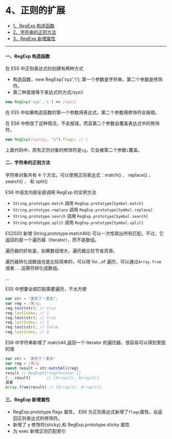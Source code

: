 # 4、正则的扩展

- <a href="#one"> 1、RegExp 构造函数</a>
- <a href="#two"> 2、字符串的正则方法</a>
- <a href="#three"> 3、RegExp 新增属性</a>

---

#### <a name="one">一、RegExp 构造函数</a>

在 ES5 中正则表达式的创建有两种方式

- 构造函数，new RegExp('xyz','i'); 第一个参数是字符串，第二个参数是修饰符。
- 第二种直接等于表达式的方式/xyz/i

```js
new RegExp('xyz','i') => /xyz/i
```

在 ES5 中如果构造函数的第一个参数用表达式，第二个参数用修饰符会报错。

在 ES6 中修改了这种情况，不会报错，而且第二个参数会覆盖表达式中的修饰符。

```js
new RegExp(/xyz/gi, "i").flags; // i
```

上面代码中，原有正则对象的修饰符是`ig`，它会被第二个参数`i`覆盖。

#### <a name ="two">二、字符串的正则方法</a>

字符串对象共有 4 个方法，可以使用正则表达式：match() 、 replace() 、search() 、 和 split()

ES6 中语言内部全部调用 RegExp 的实例方法

- `String.prototype.match` 调用 `RegExp.prototype[Symbol.match]`
- `String.prototype.replace` 调用 `RegExp.prototype[Symbol.replace]`
- `String.prototype.search` 调用 `RegExp.prototype[Symbol.search]`
- `String.prototype.split` 调用 `RegExp.prototype[Symbol.split]`

ES2020 新增 String.prototype.matchAll() 可以一次性取出所有匹配。不过，它返回的是一个遍历器（Iterator），而不是数组。

遍历器的好处是，如果数组很大，遍历器比较节省资源。

遍历器转化成数组也是比较简单的，可以用 for...of 遍历，可以通过`Array.from` 或者`...`运算符转化成数组。

...

ES5 中想要全部匹配需要遍历，不太方便

```js
var str = "美死了！美女";
var reg = /美/g;
reg.test(str); // true
reg.lastIndex; // 1
reg.test(str); // true
reg.lastIndex; // 5
reg.test(str); // false
reg.lastIndex; // 0
```

ES6 中字符串新增了 matchAll,返回一个 Iterator 的遍历器，很容易可以得到里面的值

```js
var str = '美死了！美女'
var reg = /美/g
const result = str.matchAll(reg)
result // RegExpStringIterator {}
[...result]       // [Array(1), Array(1)]
或者
Array.from(result) // [Array(1), Array(1)]
```

#### <a name="three"> 三、RegExp 新增属性</a></a>

- RegExp.prototype.flags 属性， ES6 为正则表达式新增了`flags`属性，会返回正则表达式的修饰符。
- 新增了 y 修饰符(sticky),和 RegExp.prototype.sticky 属性
- 为 exec 新增正则匹配索引
